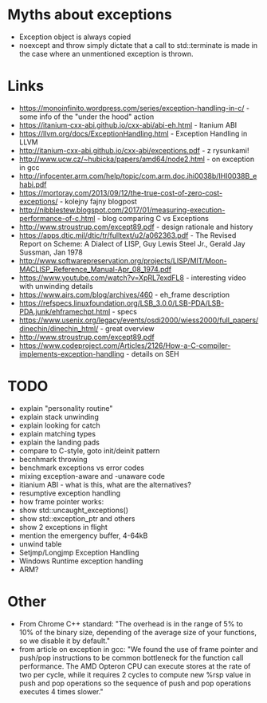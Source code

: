 # Myths about exceptions

- Exception object is always copied
- noexcept and throw simply dictate that a call to std::terminate is made in the case where an unmentioned exception is thrown.

# Links

- https://monoinfinito.wordpress.com/series/exception-handling-in-c/ - some info of the "under the hood" action
- https://itanium-cxx-abi.github.io/cxx-abi/abi-eh.html - Itanium ABI
- https://llvm.org/docs/ExceptionHandling.html - Exception Handling in LLVM
- http://itanium-cxx-abi.github.io/cxx-abi/exceptions.pdf - z rysunkami!
- http://www.ucw.cz/~hubicka/papers/amd64/node2.html - on exception in gcc
- http://infocenter.arm.com/help/topic/com.arm.doc.ihi0038b/IHI0038B_ehabi.pdf
- https://mortoray.com/2013/09/12/the-true-cost-of-zero-cost-exceptions/ - kolejny fajny blogpost
- http://nibblestew.blogspot.com/2017/01/measuring-execution-performance-of-c.html - blog comparing C vs Exceptions
- http://www.stroustrup.com/except89.pdf - design rationale and history
- https://apps.dtic.mil/dtic/tr/fulltext/u2/a062363.pdf - The Revised Report on Scheme: A Dialect of LISP, Guy Lewis Steel Jr., Gerald Jay Sussman, Jan 1978
- http://www.softwarepreservation.org/projects/LISP/MIT/Moon-MACLISP_Reference_Manual-Apr_08_1974.pdf
- https://www.youtube.com/watch?v=XpRL7exdFL8 - interesting video with unwinding details
- https://www.airs.com/blog/archives/460 - eh_frame description
- https://refspecs.linuxfoundation.org/LSB_3.0.0/LSB-PDA/LSB-PDA.junk/ehframechpt.html - specs
- https://www.usenix.org/legacy/events/osdi2000/wiess2000/full_papers/dinechin/dinechin_html/ - great overview
- http://www.stroustrup.com/except89.pdf
- https://www.codeproject.com/Articles/2126/How-a-C-compiler-implements-exception-handling - details on SEH
# TODO

- explain "personality routine"
- explain stack unwinding
- explain looking for catch
- explain matching types
- explain the landing pads
- compare to C-style, goto init/deinit pattern
- becnhmark throwing
- benchmark exceptions vs error codes
- mixing exception-aware and -unaware code
- itianium ABI - what is this, what are the alternatives?
- resumptive exception handling 
- how frame pointer works:
- show std::uncaught_exceptions() 
- show std::exception_ptr and others
- show 2 exceptions in flight
- mention the emergency buffer, 4-64kB
- unwind table
- Setjmp/Longjmp Exception Handling
- Windows Runtime exception handling
- ARM?

# Other

* From Chrome C++ standard:
    "The overhead is in the range of 5% to 10% of the binary size, depending of the average size of your functions, so we disable it by default."
* from article on exception in gcc:
    "We found the use of frame pointer and push/pop instructions to be common bottleneck for the function call performance. The AMD Opteron CPU can execute stores at the rate of two per cycle, while it requires 2 cycles to compute new %rsp value in push and pop operations so the sequence of push and pop operations executes 4 times slower."
